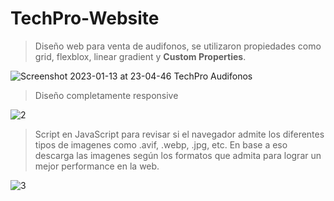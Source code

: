 # TechPro-Website
>Diseño web para venta de audifonos, se utilizaron propiedades como grid, flexblox, linear gradient y **Custom Properties**.

![Screenshot 2023-01-13 at 23-04-46 TechPro Audifonos](https://user-images.githubusercontent.com/84407019/212449892-9066f44e-d36e-41c3-8ebf-37d9ef75d434.png)

> Diseño completamente responsive

![2](https://user-images.githubusercontent.com/84407019/212449942-71df9b93-5311-41c3-a638-299ea13e202d.jpg)

>Script en JavaScript para revisar si el navegador admite los diferentes tipos de imagenes como .avif, .webp, .jpg, etc. En base a eso descarga las imagenes según los formatos que admita para lograr un mejor performance en la web.

![3](https://user-images.githubusercontent.com/84407019/212450121-7eb030eb-e8b3-4adf-a53d-b168cdb73572.png)

